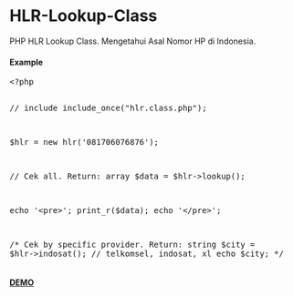 # HLR-Lookup-Class
PHP HLR Lookup Class. Mengetahui Asal Nomor HP di Indonesia.

<h4>Example</h4>
<pre>&lt;?php

// include
include_once("hlr.class.php");

$hlr = new hlr('081706076876');

// Cek all. Return: array
$data = $hlr-&gt;lookup();

echo '&lt;pre&gt;';
print_r($data);
echo '&lt;/pre&gt;';

/* Cek by specific provider. Return: string
$city = $hlr-&gt;indosat(); // telkomsel, indosat, xl
echo $city;
*/</pre>

<a href="http://ibacor.com/tools/hlr-lookup"><h4>DEMO</h4></a>
